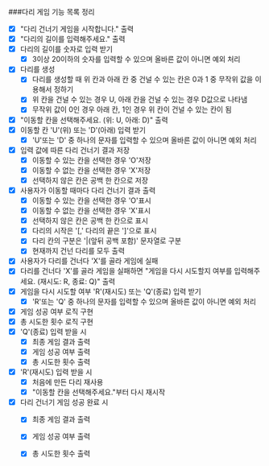 
###다리 게임 기능 목록 정리
- [X] "다리 건너기 게임을 시작합니다." 출력
- [X] "다리의 길이를 입력해주세요." 출력
- [X] 다리의 길이를 숫자로 입력 받기
    - [X] 3이상 20이하의 숫자를 입력할 수 있으며 올바른 값이 아니면 예외 처리
- [X] 다리를 생성
    - [X] 다리를 생성할 때 위 칸과 아래 칸 중 건널 수 있는 칸은 0과 1 중 무작위 값을 이용해서 정하기
    - [X] 위 칸을 건널 수 있는 경우 U, 아래 칸을 건널 수 있는 경우 D값으로 나타냄
    - [X] 무작위 값이 0인 경우 아래 칸, 1인 경우 위 칸이 건널 수 있는 칸이 됨
- [X] "이동할 칸을 선택해주세요. (위: U, 아래: D)" 출력
- [X] 이동할 칸 'U'(위) 또는 'D'(아래) 입력 받기 
    - [X] 'U'또는 'D' 중 하나의 문자를 입력할 수 있으며 올바른 값이 아니면 예외 처리
- [X] 입력 값에 따른 다리 건너기 결과 저장
    - [X] 이동할 수 있는 칸을 선택한 경우 'O'저장
    - [X] 이동할 수 없는 칸을 선택한 경우 'X'저장
    - [X] 선택하지 않은 칸은 공백 한 칸으로 저장
- [X] 사용자가 이동할 때마다 다리 건너기 결과 출력
    - [X] 이동할 수 있는 칸을 선택한 경우 'O'표시
    - [X] 이동할 수 없는 칸을 선택한 경우 'X'표시
    - [X] 선택하지 않은 칸은 공백 한 칸으로 표시
    - [X] 다리의 시작은 '[,' 다리의 끝은 ']'으로 표시
    - [X] 다리 칸의 구분은 '|(앞뒤 공백 포함)' 문자열로 구분
    - [X] 현재까지 건넌 다리를 모두 출력
- [X] 사용자가 다리를 건너다 'X'를 골라 게임에 실패
- [X] 다리를 건너다 'X'를 골라 게임을 실패하면 "게임을 다시 시도할지 여부를 입력해주세요. (재시도: R, 종료: Q)" 출력
- [X] 게임을 다시 시도할 여부 'R'(재시도) 또는 'Q'(종료) 입력 받기
    - [X] 'R'또는 'Q' 중 하나의 문자를 입력할 수 있으며 올바른 값이 아니면 예외 처리
- [X] 게임 성공 여부 로직 구현
- [X] 총 시도한 횟수 로직 구현
- [X] 'Q'(종료) 입력 받을 시
    - [X] 최종 게임 결과 출력
    - [X] 게임 성공 여부 출력
    - [X] 총 시도한 횟수 출력
- [X] 'R'(재시도) 입력 받을 시
    - [X] 처음에 만든 다리 재사용
    - [X] "이동할 칸을 선택해주세요."부터 다시 재시작
- [X] 다리 건너기 게임 성공 완료 시
    - [X] 최종 게임 결과 출력
    - [X] 게임 성공 여부 출력
    - [X] 총 시도한 횟수 출력
    